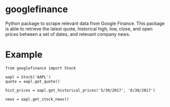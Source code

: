 # googlefinance
Python package to scrape relevant data from Google Finance.  This package is able to retrieve the latest quote, historical high, low, close, and open prices between a set of dates, and relevant company news.

# Example
    from googlefinance import Stock

    aapl = Stock('AAPL')
    quote = aapl.get_quote()

    hist_prices = aapl.get_historical_prices('5/30/2017', '6/30/2017')

    news = aapl.get_stock_news()